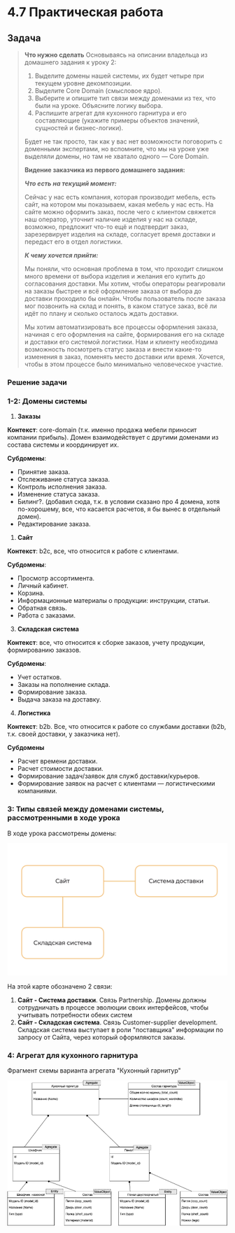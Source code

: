 # 4.7 Практическая работа

## Задача

>**Что нужно сделать**
>Основываясь на описании владельца из домашнего задания к уроку 2:
>
>1. Выделите домены нашей системы, их будет четыре при текущем уровне декомпозиции.
>2. Выделите Core Domain (смысловое ядро).
>3. Выберите и опишите тип связи между доменами из тех, что были на уроке. Объясните логику выбора.
>4. Распишите агрегат для кухонного гарнитура и его составляющие (укажите примеры объектов значений, сущностей и бизнес-логики).
>
>Будет не так просто, так как у вас нет возможности поговорить с доменными экспертами, но вспомните, что мы на уроке уже выделяли домены, но там не хватало одного — Core Domain. 
>
>**Видение заказчика из первого домашнего задания:**  
>
>***Что есть на текущий момент:***
>
>Сейчас у нас есть компания, которая производит мебель, есть сайт, на котором мы показываем, какая мебель у нас есть. На сайте можно оформить заказ, после чего с клиентом свяжется наш оператор, уточнит наличие изделия у нас на складе, возможно, предложит что-то ещё и подтвердит заказ, зарезервирует изделия на складе, согласует время доставки и передаст его в отдел логистики. 
>
>***К чему хочется прийти:***
>
>Мы поняли, что основная проблема в том, что проходит слишком много времени от выбора изделия и желания его купить до согласования доставки. Мы хотим, чтобы операторы реагировали на заказы быстрее и всё оформление заказа от выбора до доставки проходило бы онлайн. Чтобы пользователь после заказа мог позвонить на склад и понять, в каком статусе заказ, всё ли идёт по плану и сколько осталось ждать доставки. 
>
>Мы хотим автоматизировать все процессы оформления заказа, начиная с его оформления на сайте, формирования его на складе и доставки его системой логистики. Нам и клиенту необходима возможность посмотреть статус заказа и внести какие-то изменения в заказ, поменять место доставки или время. Хочется, чтобы в этом процессе было минимально человеческое участие.

### Решение задачи

### 1-2: Домены системы

1. **Заказы**

**Контекст**: core-domain (т.к. именно продажа мебели приносит компании прибыль). Домен взаимодействует с другими доменами из состава системы и координирует их.

**Субдомены**:

* Принятие заказа.
* Отслеживание статуса заказа.
* Контроль исполнения заказа.
* Изменение статуса заказа.
* Билинг?. (добавил сюда, т.к. в условии сказано про 4 домена, хотя по-хорошему, все, что касается расчетов, я бы вынес в отдельный домен).
* Редактирование заказа.

1. **Сайт**

**Контекст**: b2c, все, что относится к работе с клиентами.

**Субдомены**:

* Просмотр ассортимента.
* Личный кабинет.
* Корзина.
* Информационные материалы о продукции: инструкции, статьи.
* Обратная связь.
* Работа с заказами.

3. **Складская система**

**Контекст**: все, что относится к сборке заказов, учету продукции, формированию заказов.

**Субдомены**:

* Учет остатков.
* Заказы на пополнение склада.
* Формирование заказа.
* Выдача заказа на доставку.

4. **Логистика**

**Контекст**: b2b. Все, что относится к работе со службами доставки (b2b, т.к. своей доставки, у заказчика нет).

**Субдомены**

* Расчет времени доставки.
* Расчет стоимости доставки.
* Формирование задач/заявок для служб доставки/курьеров.
* Формирование заявок на расчет с клиентами — логистическими компаниями.

### 3: Типы связей между доменами системы, рассмотренными в ходе урока

В ходе урока рассмотрены домены:

![Domains](img/domains.png)

На этой карте обозначено 2 связи:

1. **Сайт - Система доставки**. Связь Partnership. Домены должны сотрудничать в процессе эволюции своих интерфейсов, чтобы учитывать потребности обеих систем
2. **Сайт - Складская система**. Связь Customer-supplier development. Складская система выступает в роли "поставщика" информации по запросу от Сайта, через который оформляются заказы.

### 4: Агрегат для кухонного гарнитура
 
Фрагмент схемы варианта агрегата "Кухонный гарнитур"

![Агрегат "Кухонный гарнитур"](img/agregate.png)
